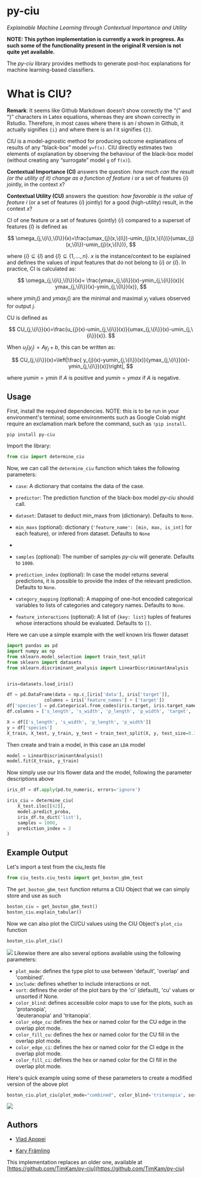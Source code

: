 # py-ciu

*Explainable Machine Learning through Contextual Importance and Utility*

**NOTE: This python implementation is currently a work in progress. As such some of the functionality present in the original R version is not quite yet available.**

The *py-ciu* library provides methods to generate post-hoc explanations for
machine learning-based classifiers.

# What is CIU?

**Remark**: It seems like Github Markdown doesn’t show correctly the “{”
and “}” characters in Latex equations, whereas they are shown correctly
in Rstudio. Therefore, in most cases where there is an $i$ shown in
Github, it actually signifies `{i}` and where there is an $I$ it
signifies `{I}`.

CIU is a model-agnostic method for producing outcome explanations of
results of any “black-box” model `y=f(x)`. CIU directly estimates two
elements of explanation by observing the behaviour of the black-box
model (without creating any “surrogate” model `g` of `f(x)`).

**Contextual Importance (CI)** answers the question: *how much can the
result (or the utility of it) change as a function of feature* $i$ or a
set of features $\{i\}$ jointly, in the context $x$?

**Contextual Utility (CU)** answers the question: *how favorable is the
value of feature* $i$ (or a set of features $\{i\}$ jointly) for a good
(high-utility) result, in the context $x$?

CI of one feature or a set of features (jointly) $\{i\}$ compared to a
superset of features $\{I\}$ is defined as

$$
\omega_{j,\{i\},\{I\}}(x)=\frac{umax_{j}(x,\{i\})-umin_{j}(x,\{i\})}{umax_{j}(x,\{I\})-umin_{j}(x,\{I\})},  
$$

where $\{i\} \subseteq \{I\}$ and $\{I\} \subseteq \{1,\dots,n\}$. $x$
is the instance/context to be explained and defines the values of input
features that do not belong to $\{i\}$ or $\{I\}$. In practice, CI is
calculated as:

$$
\omega_{j,\{i\},\{I\}}(x)= \frac{ymax_{j,\{i\}}(x)-ymin_{j,\{i\}}(x)}{ ymax_{j,\{I\}}(x)-ymin_{j,\{I\}}(x)}, 
$$

where $ymin_{j}()$ and $ymax_{j}()$ are the minimal and maximal $y_{j}$
values observed for output $j$.

CU is defined as

$$
CU_{j,\{i\}}(x)=\frac{u_{j}(x)-umin_{j,\{i\}}(x)}{umax_{j,\{i\}}(x)-umin_{j,\{i\}}(x)}. 
$$

When $u_{j}(y_{j})=Ay_{j}+b$, this can be written as:

$$
CU_{j,\{i\}}(x)=\left|\frac{ y_{j}(x)-yumin_{j,\{i\}}(x)}{ymax_{j,\{i\}}(x)-ymin_{j,\{i\}}(x)}\right|, 
$$

where $yumin=ymin$ if $A$ is positive and $yumin=ymax$ if $A$ is
negative.


## Usage

First, install the required dependencies. NOTE: this is to be run in your environment's terminal; some environments such as Google Colab might require an exclamation mark before the command, such as `!pip install`. 

```
pip install py-ciu
```

Import the library:

```python
from ciu import determine_ciu
```

Now, we can call the ``determine_ciu`` function which takes the following parameters:

* ``case``: A dictionary that contains the data of the case.


* ``predictor``: The prediction function of the black-box model *py-ciu* should
                 call.

* ```dataset```: Dataset to deduct min_maxs from (dictionary).
                            Defaults to ``None``.

* ``min_maxs`` (optional): dictionary (``'feature_name': [min, max, is_int]`` for each feature),
                    or infered from dataset. Defaults to ``None``
* 
* ``samples`` (optional): The number of samples *py-ciu* will generate. Defaults
                          to ``1000``.

* ``prediction_index`` (optional): In case the model returns several
                                   predictions, it is possible to provide the
                                   index of the relevant prediction. Defaults to
                                   ``None``.
                                   
* ``category_mapping`` (optional): A mapping of one-hot encoded categorical
                                   variables to lists of categories and category
                                   names. Defaults to ``None``.
                                   
* ``feature_interactions`` (optional): A list of ``{key: list}`` tuples of
                                       features whose interactions should be
                                       evaluated. Defaults to ``[]``.

Here we can use a simple example with the well known Iris flower dataset
```python
import pandas as pd
import numpy as np
from sklearn.model_selection import train_test_split
from sklearn import datasets
from sklearn.discriminant_analysis import LinearDiscriminantAnalysis


iris=datasets.load_iris()

df = pd.DataFrame(data = np.c_[iris['data'], iris['target']],
              columns = iris['feature_names'] + ['target'])
df['species'] = pd.Categorical.from_codes(iris.target, iris.target_names)
df.columns = ['s_length', 's_width', 'p_length', 'p_width', 'target', 'species']

X = df[['s_length', 's_width', 'p_length', 'p_width']]
y = df['species']
X_train, X_test, y_train, y_test = train_test_split(X, y, test_size=0.3, random_state=123)
```

Then create and train a model, in this case an `LDA` model
```python
model = LinearDiscriminantAnalysis()
model.fit(X_train, y_train)
```

Now simply use our Iris flower data and the model, following the parameter descriptions above
```python
iris_df = df.apply(pd.to_numeric, errors='ignore')

iris_ciu = determine_ciu(
    X_test.iloc[[42]],
    model.predict_proba,
    iris_df.to_dict('list'),
    samples = 1000,
    prediction_index = 2
)
```
## Example Output

Let's import a test from the ciu_tests file

```python
from ciu_tests.ciu_tests import get_boston_gbm_test
```

The ```get_boston_gbm_test``` function returns a CIU Object that we can simply store and use as such
```python
boston_ciu = get_boston_gbm_test()
boston_ciu.explain_tabular()
```

Now we can also plot the CI/CU values using the CIU Object's ``plot_ciu`` function

```python
boston_ciu.plot_ciu()
```
![](images/default_plot.png)
Likewise there are also several options available using the following parameters:

* ``plot_mode``: defines the type plot to use between 'default', 'overlap' and 'combined'.            
* ``include``: defines whether to include interactions or not.                                        
* ``sort``: defines the order of the plot bars by the 'ci' (default), 'cu' values or unsorted if None.
* ``color_blind``: defines accessible color maps to use for the plots, such as 'protanopia',          
                                   'deuteranopia' and 'tritanopia'.                           
* ``color_edge_cu``: defines the hex or named color for the CU edge in the overlap plot mode.         
* ``color_fill_cu``: defines the hex or named color for the CU fill in the overlap plot mode.         
* ``color_edge_ci``: defines the hex or named color for the CI edge in the overlap plot mode.         
* ``color_fill_ci``: defines the hex or named color for the CI fill in the overlap plot mode.         

Here's quick example using some of these parameters to create a modified version of the above plot 
```python
boston_ciu.plot_ciu(plot_mode="combined", color_blind='tritanopia', sort='cu')
```
![](images/modified_plot.png)
## Authors
* [Vlad Apopei](https://github.com/vladapopei/)

* [Kary Främling](https://github.com/KaryFramling)

This implementation replaces an older one, available at [https://github.com/TimKam/py-ciu](https://github.com/TimKam/py-ciu)
